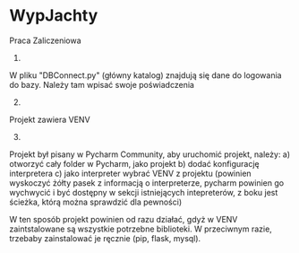 # WypJachty
Praca Zaliczeniowa


1.
W pliku "DBConnect.py" (główny katalog) znajdują się dane do logowania do bazy. Należy tam wpisać swoje poświadczenia

2.
Projekt zawiera VENV

3.
Projekt był pisany w Pycharm Community, aby uruchomić projekt, należy:
a) otworzyć cały folder w Pycharm, jako projekt
b) dodać konfigurację interpretera
c) jako interpreter wybrać VENV z projektu (powinien wyskoczyć żółty pasek z informacją o interpreterze, pycharm powinien go wychwycić i być dostępny w sekcji istniejących intepreterów, z boku jest ścieżka, którą można sprawdzić dla pewności)

W ten sposób projekt powinien od razu działać, gdyż w VENV zaintstalowane są wszystkie potrzebne biblioteki. W przeciwnym razie, trzebaby zainstalować je ręcznie (pip, flask, mysql).